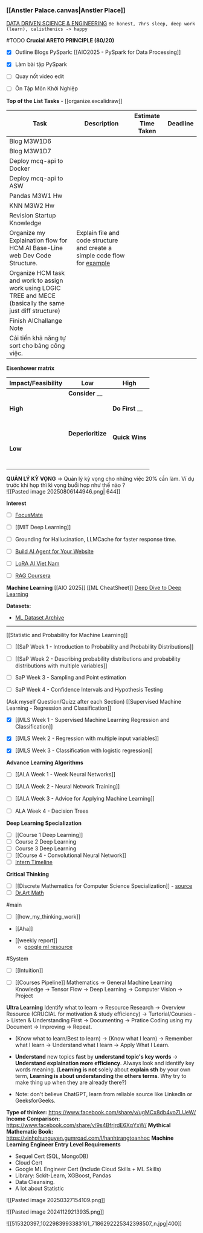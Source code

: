 ### [[Anstler Palace.canvas|Anstler Place]]
[DATA DRIVEN SCIENCE & ENGINEERING](https://databookuw.com/page-2/page-4/)
`Be honest, 7hrs sleep, deep work (learn), calisthenics -> happy`

#TODO
**Crucial**
**ARETO PRINCIPLE (80/20)**
- [x] Outline Blogs PySpark: [[AIO2025 - PySpark for Data Processing]]
- [x] Làm bài tập PySpark
- [ ] Quay nốt video edit
- [ ] Ôn Tập Môn Khởi Nghiệp


**Top of the List Tasks** - [[organize.excalidraw]]

| Task                                                                                                         | Description                                                                                                                             | Estimate Time Taken | Deadline |
| ------------------------------------------------------------------------------------------------------------ | --------------------------------------------------------------------------------------------------------------------------------------- | ------------------- | -------- |
| Blog M3W1D6                                                                                                  |                                                                                                                                         |                     |          |
| Blog M3W1D7                                                                                                  |                                                                                                                                         |                     |          |
| Deploy mcq-api to Docker                                                                                     |                                                                                                                                         |                     |          |
| Deploy mcq-api to ASW                                                                                        |                                                                                                                                         |                     |          |
| Pandas M3W1 Hw                                                                                               |                                                                                                                                         |                     |          |
| KNN M3W2 Hw                                                                                                  |                                                                                                                                         |                     |          |
| Revision Startup Knowledge                                                                                   |                                                                                                                                         |                     |          |
| Organize my Explaination flow for HCM AI Base-Line web Dev Code Structure.                                   | Explain file and code structure and create a simple code flow for [example](https://chatgpt.com/c/6892cfd7-9210-8328-be72-23383b22b589) |                     |          |
| Organize HCM task and work to assign work using LOGIC TREE and MECE (basically the same just diff structure) |                                                                                                                                         |                     |          |
| Finish AIChallange Note                                                                                      |                                                                                                                                         |                     |          |
| Cải tiến khả năng tự sort cho bảng công việc.                                                                |                                                                                                                                         |                     |          |

**Eisenhower matrix**

| **Impact/Feasibility** | **Low**                                                 | **High**                               |
| ---------------------- | ------------------------------------------------------- | -------------------------------------- |
| **High**               | **Consider**                     __<br><br><br><br><br> | **Do First**                        __ |
| **Low**                | **Deperioritize**<br><br><br><br><br>                   | **Quick Wins**<br><br><br><br>         |

**QUẢN LÝ KỲ VỌNG**
-> Quản lý kỳ vọng cho những việc 20% cần làm. Ví dụ trước khi họp thì kì vọng buổi họp như thế nào ?  
![[Pasted image 20250806144946.png| 644]]


**Interest**
- [ ] [FocusMate](https://www.focusmate.com/science/)
- [ ] [[MIT Deep Learning]]
- [ ] Grounding for Hallucination, LLMCache for faster response time.
- [ ] [Build AI Agent for Your Website](https://www.freecodecamp.org/news/build-a-team-of-ai-agents-for-your-website-for-free/)
- [ ] [LoRA AI Viet Nam](https://aivietnam.edu.vn/blog/finetune-lora-llms#load-backbone-model)
- [ ] [RAG Coursera](https://www.coursera.org/learn/retrieval-augmented-generation-rag)


**Machine Learning**
[[AIO 2025]]
[[ML CheatSheet]]
[Deep Dive to Deep Learning](https://d2l.ai/)

**Datasets:** 
+ [ML Dataset Archive](https://archive.ics.uci.edu/datasets/?skip=0&take=10&sort=desc&orderBy=NumHits&search=&Types=Sequential)

****

[[Statistic and Probability for Machine Learning]]
- [ ] [[SaP Week 1 - Introduction to Probability and Probability Distributions]]
- [ ] [[SaP Week 2 - Describing probability distributions and probability distributions with multiple variables]]
- [ ] SaP Week 3 - Sampling and Point estimation 
- [ ] SaP Week 4 - Confidence Intervals and Hypothesis Testing


(Ask myself Question/Quizz after each Section)
[[Supervised Machine Learning - Regression and Classification]]
- [x] [[MLS Week 1 - Supervised Machine Learning Regression and Classification]]
- [x] [[MLS Week 2 - Regression with multiple input variables]]
- [x] [[MLS Week 3 - Classification with logistic regression]]


**Advance Learning Algorithms**
- [ ] [[ALA Week 1 - Week Neural Networks]]
- [ ] [[ALA Week 2 - Neural Network Training]]
- [ ] [[ALA Week 3 - Advice for Applying Machine Learning]]
- [ ] ALA Week 4 - Decision Trees


**Deep Learning Specialization**
- [ ] [[Course 1 Deep Learning]]
- [ ] Course 2 Deep Learning
- [ ] Course 3 Deep Learning
- [ ] [[Course 4 - Convolutional Neural Network]]
- [ ] [Intern Timeline](https://docs.google.com/spreadsheets/d/1ypLvhvAGNG4zNBU929T5bluPoKhwStQ4S47oB-2Ubns/edit?gid=0#gid=0)

**Critical Thinking**
- [ ] [[Discrete Mathematics for Computer Science Specialization]] - [source](https://youtu.be/i8sphCg1yTs?si=d3uwJBPkiRNVRBqh) 
- [ ] [Dr.Art Math](https://www.dr-aart.nl/Fractions-menu.html)

#main
- [ ] [[how_my_thinking_work]]
- [[Aha]]
+ [[weekly report]]
	+ [google ml resource](https://developers.google.com/machine-learning/glossary#l1-loss)

#System
- [ ] [[Intuition]]
- [ ] [[Courses Pipeline]]
	Mathematics -> General Machine Learning Knowledge -> Tensor Flow -> Deep Learning -> Computer Vision -> Project  


**Ultra Learning**
	Identify what to learn -> Resource Research -> Overview Resource (CRUCIAL for motivation & study efficiency) -> Turtorial/Courses -> Listen & Understanding First -> Documenting -> Pratice Coding using my Document -> Improving -> Repeat.
	
+ (Know what to learn/Best to learn) -> (Know what I learn) -> Remember what I learn -> Understand what I learn -> Apply What I Learn.  
	
+ **Understand** new topics **fast** by **understand topic's key words** -> **Understand explaination more efficiency**. Always look and identify key words meaning. (**Learning is not** solely about **explain sth** by your own term, **Learning is about understanding** the **others terms**. Why try to make thing up when they are already there?)
	
+ Note: don't believe ChatGPT, learn from reliable source like LinkedIn or GeeksforGeeks.  



**Type of thinker:** https://www.facebook.com/share/v/ugMCx8db4voZLUeW/
**Income Comparison:** https://www.facebook.com/share/v/9s4BfrjrdE6XqYxW/
**Mythical Mathematic Book:** https://vinhphunguyen.gumroad.com/l/hanhtrangtoanhoc
**Machine Learning Engineer Entry Level Requirements**
+ Sequel Cert (SQL, MongoDB)
+ Cloud Cert
+ Google ML Engineer Cert (Include Cloud Skills + ML Skills)
+ Library: Sckit-Learn, XGBoost, Pandas
+ Data Cleansing.
+ A lot about Statistic


![[Pasted image 20250327154109.png]]

![[Pasted image 20241129213935.png]]


![[515320397_1022983993383161_7186292225342398507_n.jpg|400]]

